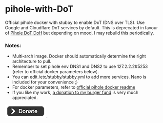 # pihole-with-DoT
Official pihole docker with stubby to enable DoT (DNS over TLS). Use Google and Cloudflare DoT services by default.
This is deprecated in favour of [Pihole DoT DoH](https://hub.docker.com/r/testdasi/pihole-dot-doh) but depending on mood, I may rebuild this periodically.

### Notes:
* Multi-arch image. Docker should automatically determine the right architecture to pull.
* Remember to set pihole env DNS1 and DNS2 to use 127.2.2.2#5253 (refer to official docker parameters below).
* You can edit /etc/stubby/stubby.yml to add more services. Nano is included for your convenience ;)
* For docker parameters, refer to [official pihole docker readme](https://github.com/pi-hole/pi-hole)
* If you like my work, [a donation to my burger fund](https://paypal.me/mersenne) is very much appreciated.

[![Donate](https://raw.githubusercontent.com/testdasi/testdasi-unraid-repo/master/donate-button-small.png)](https://paypal.me/mersenne). 

